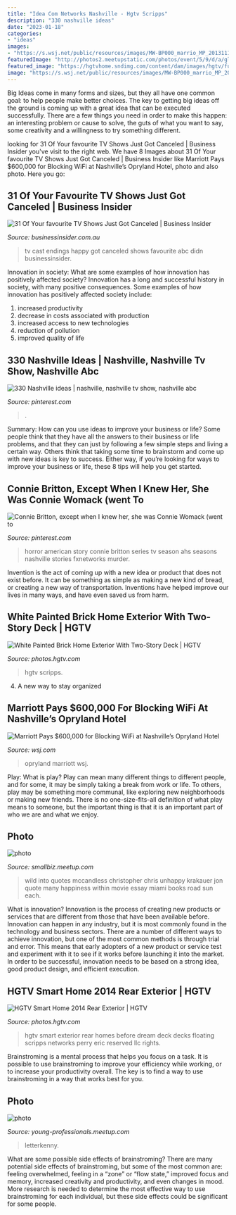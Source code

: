 ```yaml
---
title: "Idea Com Networks Nashville - Hgtv Scripps"
description: "330 nashville ideas"
date: "2023-01-18"
categories:
- "ideas"
images:
- "https://s.wsj.net/public/resources/images/MW-BP000_marrio_MP_20131112091643.jpg"
featuredImage: "http://photos2.meetupstatic.com/photos/event/5/9/d/a/global_318383002.jpeg"
featured_image: "https://hgtvhome.sndimg.com/content/dam/images/hgtv/fullset/2014/4/3/2/hgtv-18-sh14-before-and-after-exterior_v.jpg.rend.hgtvcom.966.1288.suffix/1400990432537.jpeg"
image: "https://s.wsj.net/public/resources/images/MW-BP000_marrio_MP_20131112091643.jpg"
---
```



Big Ideas come in many forms and sizes, but they all have one common goal: to help people make better choices. The key to getting big ideas off the ground is coming up with a great idea that can be executed successfully. There are a few things you need in order to make this happen: an interesting problem or cause to solve, the guts of what you want to say, some creativity and a willingness to try something different.

	

		
looking for 31 Of Your favourite TV Shows Just Got Canceled | Business Insider you've visit to the right web. We have 8 Images about 31 Of Your favourite TV Shows Just Got Canceled | Business Insider like Marriott Pays $600,000 for Blocking WiFi at Nashville’s Opryland Hotel, photo and also photo. Here you go:
		
    
## 31 Of Your Favourite TV Shows Just Got Canceled | Business Insider

<img loading=lazy src="https://static.businessinsider.com/image/5191463069beddc57a000008/image.jpg" onerror="this.onerror=null;this.src='https://tse1.mm.bing.net/th?id=OIP.8nqAOwL5ji17EUpdVaWDKgHaFj&amp;pid=15.1';" alt="31 Of Your favourite TV Shows Just Got Canceled | Business Insider">

_Source: businessinsider.com.au_

>tv cast endings happy got canceled shows favourite abc didn businessinsider. 

	

Innovation in society: What are some examples of how innovation has positively affected society?
Innovation has a long and successful history in society, with many positive consequences. Some examples of how innovation has positively affected society include: 
1. increased productivity 
2. decrease in costs associated with production 
3. increased access to new technologies 
4. reduction of pollution 
5. improved quality of life 

    
## 330 Nashville Ideas | Nashville, Nashville Tv Show, Nashville Abc

<img loading=lazy src="https://i.pinimg.com/474x/0d/79/81/0d7981ddba951008baf18feb99361caf--nashville.jpg" onerror="this.onerror=null;this.src='https://tse4.mm.bing.net/th?id=OIP.YtiLhyIpgqf1VIG5PWH8rQAAAA&amp;pid=15.1';" alt="330 Nashville ideas | nashville, nashville tv show, nashville abc">

_Source: pinterest.com_

>. 

	

Summary: How can you use ideas to improve your business or life?
Some people think that they have all the answers to their business or life problems, and that they can just by following a few simple steps and living a certain way. Others think that taking some time to brainstorm and come up with new ideas is key to success. Either way, if you’re looking for ways to improve your business or life, these 8 tips will help you get started.

    
## Connie Britton, Except When I Knew Her, She Was Connie Womack (went To

<img loading=lazy src="https://i.pinimg.com/originals/c3/bc/26/c3bc26dc1ff631b43a75f8ee52c8a75a.jpg" onerror="this.onerror=null;this.src='https://tse1.mm.bing.net/th?id=OIP.t_mILoe1RpaYO9oCG65pNQAAAA&amp;pid=15.1';" alt="Connie Britton, except when I knew her, she was Connie Womack (went to">

_Source: pinterest.com_

>horror american story connie britton series tv season ahs seasons nashville stories fxnetworks murder. 

	

Invention is the act of coming up with a new idea or product that does not exist before. It can be something as simple as making a new kind of bread, or creating a new way of transportation. Inventions have helped improve our lives in many ways, and have even saved us from harm.

    
## White Painted Brick Home Exterior With Two-Story Deck | HGTV

<img loading=lazy src="https://hgtvhome.sndimg.com/content/dam/images/hgtv/fullset/2014/4/3/0/hgtv-22-sh14-before-and-after-exterior_v.jpg.rend.hgtvcom.966.1288.suffix/1400987100238.jpeg" onerror="this.onerror=null;this.src='https://tse4.mm.bing.net/th?id=OIP.KyIbi-JERGJlCnAaHLDMOwHaJ4&amp;pid=15.1';" alt="White Painted Brick Home Exterior With Two-Story Deck | HGTV">

_Source: photos.hgtv.com_

>hgtv scripps. 

	

4. A new way to stay organized

    
## Marriott Pays $600,000 For Blocking WiFi At Nashville’s Opryland Hotel

<img loading=lazy src="https://s.wsj.net/public/resources/images/MW-BP000_marrio_MP_20131112091643.jpg" onerror="this.onerror=null;this.src='https://tse4.mm.bing.net/th?id=OIP.BxRhdnXi-I9zhy4xMEAiWQHaE8&amp;pid=15.1';" alt="Marriott Pays $600,000 for Blocking WiFi at Nashville’s Opryland Hotel">

_Source: wsj.com_

>opryland marriott wsj. 

	

Play: What is play?
Play can mean many different things to different people, and for some, it may be simply taking a break from work or life. To others, play may be something more communal, like exploring new neighborhoods or making new friends. There is no one-size-fits-all definition of what play means to someone, but the important thing is that it is an important part of who we are and what we enjoy.

    
## Photo

<img loading=lazy src="http://photos1.meetupstatic.com/photos/event/3/0/6/8/global_336432392.jpeg" onerror="this.onerror=null;this.src='https://tse3.mm.bing.net/th?id=OIP.6Kl6-RGKdeyWVKQoIAWCQwAAAA&amp;pid=15.1';" alt="photo">

_Source: smallbiz.meetup.com_

>wild into quotes mccandless christopher chris unhappy krakauer jon quote many happiness within movie essay miami books road sun each. 

	

What is innovation?
Innovation is the process of creating new products or services that are different from those that have been available before. Innovation can happen in any industry, but it is most commonly found in the technology and business sectors. There are a number of different ways to achieve innovation, but one of the most common methods is through trial and error. This means that early adopters of a new product or service test and experiment with it to see if it works before launching it into the market. In order to be successful, innovation needs to be based on a strong idea, good product design, and efficient execution.

    
## HGTV Smart Home 2014 Rear Exterior | HGTV

<img loading=lazy src="https://hgtvhome.sndimg.com/content/dam/images/hgtv/fullset/2014/4/3/2/hgtv-18-sh14-before-and-after-exterior_v.jpg.rend.hgtvcom.966.1288.suffix/1400990432537.jpeg" onerror="this.onerror=null;this.src='https://tse4.mm.bing.net/th?id=OIP.zFNSoeLRmyJQwr-IH9WOHwHaJ4&amp;pid=15.1';" alt="HGTV Smart Home 2014 Rear Exterior | HGTV">

_Source: photos.hgtv.com_

>hgtv smart exterior rear homes before dream deck decks floating scripps networks perry eric reserved llc rights. 

	

Brainstroming is a mental process that helps you focus on a task. It is possible to use brainstroming to improve your efficiency while working, or to increase your productivity overall. The key is to find a way to use brainstroming in a way that works best for you.

    
## Photo

<img loading=lazy src="http://photos2.meetupstatic.com/photos/event/5/9/d/a/global_318383002.jpeg" onerror="this.onerror=null;this.src='https://tse3.mm.bing.net/th?id=OIP.UyDTeiQ92Bwq1bG3YGlsXAHaI1&amp;pid=15.1';" alt="photo">

_Source: young-professionals.meetup.com_

>letterkenny. 

	

What are some possible side effects of brainstroming?
There are many potential side effects of brainstroming, but some of the most common are: feeling overwhelmed, feeling in a “zone” or “flow state,” improved focus and memory, increased creativity and productivity, and even changes in mood. More research is needed to determine the most effective way to use brainstroming for each individual, but these side effects could be significant for some people.

